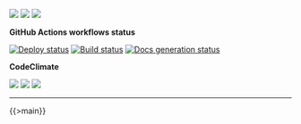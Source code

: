 ![](https://img.shields.io/github/package-json/v/kaskadi/sync-collmex-products)
![](https://img.shields.io/badge/code--style-standard-blue)
![](https://img.shields.io/github/license/kaskadi/sync-collmex-products?color=blue)

**GitHub Actions workflows status**

[![Deploy status](https://img.shields.io/github/workflow/status/kaskadi/sync-collmex-products/deploy?label=deployed&logo=Amazon%20AWS)](https://github.com/kaskadi/sync-collmex-products/actions?query=workflow%3Adeploy)
[![Build status](https://img.shields.io/github/workflow/status/kaskadi/sync-collmex-products/build?label=build&logo=mocha)](https://github.com/kaskadi/sync-collmex-products/actions?query=workflow%3Abuild)
[![Docs generation status](https://img.shields.io/github/workflow/status/kaskadi/sync-collmex-products/generate-docs?label=docs&logo=read-the-docs)](https://github.com/kaskadi/sync-collmex-products/actions?query=workflow%3Agenerate-docs)

**CodeClimate**

[![](https://img.shields.io/codeclimate/maintainability/kaskadi/sync-collmex-products?label=maintainability&logo=Code%20Climate)](https://codeclimate.com/github/kaskadi/sync-collmex-products)
[![](https://img.shields.io/codeclimate/tech-debt/kaskadi/sync-collmex-products?label=technical%20debt&logo=Code%20Climate)](https://codeclimate.com/github/kaskadi/sync-collmex-products)
[![](https://img.shields.io/codeclimate/coverage/kaskadi/sync-collmex-products?label=test%20coverage&logo=Code%20Climate)](https://codeclimate.com/github/kaskadi/sync-collmex-products)

<!-- You can add badges inside of this section if you'd like -->

****

<!-- automatically generated documentation will be placed in here -->
{{>main}}
<!-- automatically generated documentation will be placed in here -->

<!-- You can customize this template as you'd like! -->
